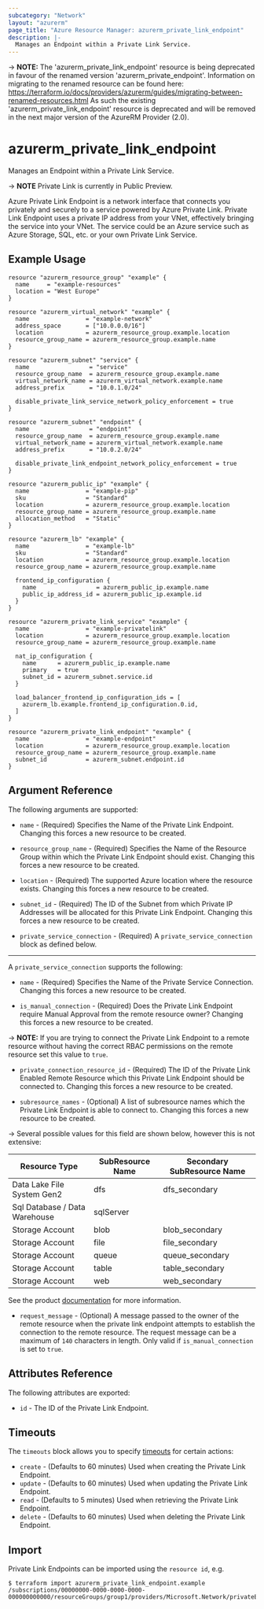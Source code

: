 ```yaml
---
subcategory: "Network"
layout: "azurerm"
page_title: "Azure Resource Manager: azurerm_private_link_endpoint"
description: |-
  Manages an Endpoint within a Private Link Service.
---
```

-> **NOTE:** The 'azurerm_private_link_endpoint' resource is being deprecated in favour of the renamed version 'azurerm_private_endpoint'.
Information on migrating to the renamed resource can be found here: https://terraform.io/docs/providers/azurerm/guides/migrating-between-renamed-resources.html
As such the existing 'azurerm_private_link_endpoint' resource is deprecated and will be removed in the next major version of the AzureRM Provider (2.0).

# azurerm_private_link_endpoint

Manages an Endpoint within a Private Link Service.

-> **NOTE** Private Link is currently in Public Preview.

Azure Private Link Endpoint is a network interface that connects you privately and securely to a service powered by Azure Private Link. Private Link Endpoint uses a private IP address from your VNet, effectively bringing the service into your VNet. The service could be an Azure service such as Azure Storage, SQL, etc. or your own Private Link Service.

## Example Usage

```hcl
resource "azurerm_resource_group" "example" {
  name     = "example-resources"
  location = "West Europe"
}

resource "azurerm_virtual_network" "example" {
  name                = "example-network"
  address_space       = ["10.0.0.0/16"]
  location            = azurerm_resource_group.example.location
  resource_group_name = azurerm_resource_group.example.name
}

resource "azurerm_subnet" "service" {
  name                 = "service"
  resource_group_name  = azurerm_resource_group.example.name
  virtual_network_name = azurerm_virtual_network.example.name
  address_prefix       = "10.0.1.0/24"

  disable_private_link_service_network_policy_enforcement = true
}

resource "azurerm_subnet" "endpoint" {
  name                 = "endpoint"
  resource_group_name  = azurerm_resource_group.example.name
  virtual_network_name = azurerm_virtual_network.example.name
  address_prefix       = "10.0.2.0/24"

  disable_private_link_endpoint_network_policy_enforcement = true
}

resource "azurerm_public_ip" "example" {
  name                = "example-pip"
  sku                 = "Standard"
  location            = azurerm_resource_group.example.location
  resource_group_name = azurerm_resource_group.example.name
  allocation_method   = "Static"
}

resource "azurerm_lb" "example" {
  name                = "example-lb"
  sku                 = "Standard"
  location            = azurerm_resource_group.example.location
  resource_group_name = azurerm_resource_group.example.name

  frontend_ip_configuration {
    name                 = azurerm_public_ip.example.name
    public_ip_address_id = azurerm_public_ip.example.id
  }
}

resource "azurerm_private_link_service" "example" {
  name                = "example-privatelink"
  location            = azurerm_resource_group.example.location
  resource_group_name = azurerm_resource_group.example.name

  nat_ip_configuration {
    name      = azurerm_public_ip.example.name
    primary   = true
    subnet_id = azurerm_subnet.service.id
  }

  load_balancer_frontend_ip_configuration_ids = [
    azurerm_lb.example.frontend_ip_configuration.0.id,
  ]
}

resource "azurerm_private_link_endpoint" "example" {
  name                = "example-endpoint"
  location            = azurerm_resource_group.example.location
  resource_group_name = azurerm_resource_group.example.name
  subnet_id           = azurerm_subnet.endpoint.id
}
```

## Argument Reference

The following arguments are supported:

* `name` - (Required) Specifies the Name of the Private Link Endpoint. Changing this forces a new resource to be created.

* `resource_group_name` - (Required) Specifies the Name of the Resource Group within which the Private Link Endpoint should exist. Changing this forces a new resource to be created.

* `location` - (Required) The supported Azure location where the resource exists. Changing this forces a new resource to be created.

* `subnet_id` - (Required) The ID of the Subnet from which Private IP Addresses will be allocated for this Private Link Endpoint. Changing this forces a new resource to be created.

* `private_service_connection` - (Required) A `private_service_connection` block as defined below.

---

A `private_service_connection` supports the following:

* `name` - (Required) Specifies the Name of the Private Service Connection. Changing this forces a new resource to be created.

* `is_manual_connection` - (Required) Does the Private Link Endpoint require Manual Approval from the remote resource owner? Changing this forces a new resource to be created.

-> **NOTE:** If you are trying to connect the Private Link Endpoint to a remote resource without having the correct RBAC permissions on the remote resource set this value to `true`.

* `private_connection_resource_id` - (Required) The ID of the Private Link Enabled Remote Resource which this Private Link Endpoint should be connected to. Changing this forces a new resource to be created.

* `subresource_names` - (Optional) A list of subresource names which the Private Link Endpoint is able to connect to. Changing this forces a new resource to be created.

-> Several possible values for this field are shown below, however this is not extensive:

| Resource Type                 | SubResource Name | Secondary SubResource Name |
| ----------------------------- | ---------------- | -------------------------- |
| Data Lake File System Gen2    | dfs              | dfs_secondary              |
| Sql Database / Data Warehouse | sqlServer        |                            |
| Storage Account               | blob             | blob_secondary             |
| Storage Account               | file             | file_secondary             |
| Storage Account               | queue            | queue_secondary            |
| Storage Account               | table            | table_secondary            |
| Storage Account               | web              | web_secondary              |

See the product [documentation](https://docs.microsoft.com/en-us/azure/private-link/private-endpoint-overview#dns-configuration) for more information.

* `request_message` - (Optional) A message passed to the owner of the remote resource when the private link endpoint attempts to establish the connection to the remote resource. The request message can be a maximum of `140` characters in length. Only valid if `is_manual_connection` is set to `true`.

## Attributes Reference

The following attributes are exported:

* `id` - The ID of the Private Link Endpoint.

## Timeouts

The `timeouts` block allows you to specify [timeouts](https://www.terraform.io/docs/configuration/resources.html#timeouts) for certain actions:

* `create` - (Defaults to 60 minutes) Used when creating the Private Link Endpoint.
* `update` - (Defaults to 60 minutes) Used when updating the Private Link Endpoint.
* `read` - (Defaults to 5 minutes) Used when retrieving the Private Link Endpoint.
* `delete` - (Defaults to 60 minutes) Used when deleting the Private Link Endpoint.

## Import

Private Link Endpoints can be imported using the `resource id`, e.g.

```shell
$ terraform import azurerm_private_link_endpoint.example /subscriptions/00000000-0000-0000-0000-000000000000/resourceGroups/group1/providers/Microsoft.Network/privateEndpoints/endpoint1
```

